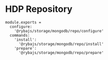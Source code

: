 
# HDP Repository

    module.exports =
      configure:
        '@rybajs/storage/mongodb/repo/configure'
      commands:
        'install':
          '@rybajs/storage/mongodb/repo/install'
        'prepare':
          '@rybajs/storage/mongodb/repo/prepare'
